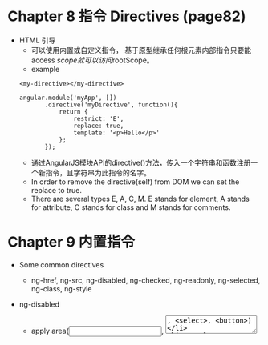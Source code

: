 # Chapter 8 指令 Directives (page82)

- HTML 引导
    - 可以使用内置或自定义指令， 基于原型继承任何根元素内部指令只要能access $scope就可以访问$rootScope。
    - example 
    ```
    <my-directive></my-directive>
    
    angular.module('myApp', [])
           .directive('myDirective', function(){
               return {
                   restrict: 'E',
                   replace: true,
                   template: '<p>Hello</p>'
               };
           });
    ```
    - 通过AngularJS模块API的directive()方法，传入一个字符串和函数注册一个新指令，且字符串为此指令的名字。
    - In order to remove the directive(self) from DOM we can set the replace to true.
    - There are several types E, A, C, M. E stands for element, A stands for attribute, C stands for class and M stands for comments.

# Chapter 9 内置指令
- Some common directives 
    - ng-href, ng-src, ng-disabled, ng-checked, ng-readonly, ng-selected, ng-class, ng-style

- ng-disabled
    - apply area(<input>, <textarea>, <select>, <button>)
    - example
        ```

        <input type="text" ng-model="bindItem" placeholder="enableItem">
        <button ng-model="button" ng-disabled="!bindItem">buttonEnable</button>
        ```

- ng-checked
    - example
    ```

    <label>someProperty = {{ someProperty }} </label>
    <input type="checkbox"
           ng-checked="someProperty"
           ng-init="someProperty = true"
           ng-model="someProperty">
    ```

- ng-selected
    - example(对option tag selected attribute binding)
    ```

    <input type="checkbox"
           ng-model="isTwoFish">
    <select>
        <option ng-selected="isTwoFish">Two Fish</option>
    </select>
    ```

- ng-src
    - AngularJS会告诉浏览器在ng-src对应的表达式生效之前不要加载图像
    - example
    ```

    <img ng-src="{{ imgSource }}"/>
    ```

- ng-app (任何嵌套在ng-app的指令都会继承它)
    - example (not recommend)
    ```

    <html ng-app="myApp">
        <body>
            {{ someProp }}
            <button ng-click="someAct()"></button>
        </body>
    </html>

    angular.module('myApp',[])
           .run(function($rootScope) {
               $rootScope.someProp = 'Hey';
               $rootScope.someAct = function() {
                    $rootScope.someProp = 'Hi';
               };
           });
    ```

- ng-controller (为嵌套在其中的指令创建一个子作用域， 接受一个参数expression且是必须的)
    - example (recommend)
    ```

    <div ng-controller="someCtrl">
        {{ someModel.someProp }}
        <button ng-click="someAct()">Click Me</button>
    </div>

    angular.module('myApp', [])
           .controller('someCtrl', function($scope) {
               $scope.someModel = {
                   someProp: 'Hello Comp';
               };
               $scope.someAct = function() {
                    $scope.someModel.someProp = 'Hello Dude';
               };
           });
    ```